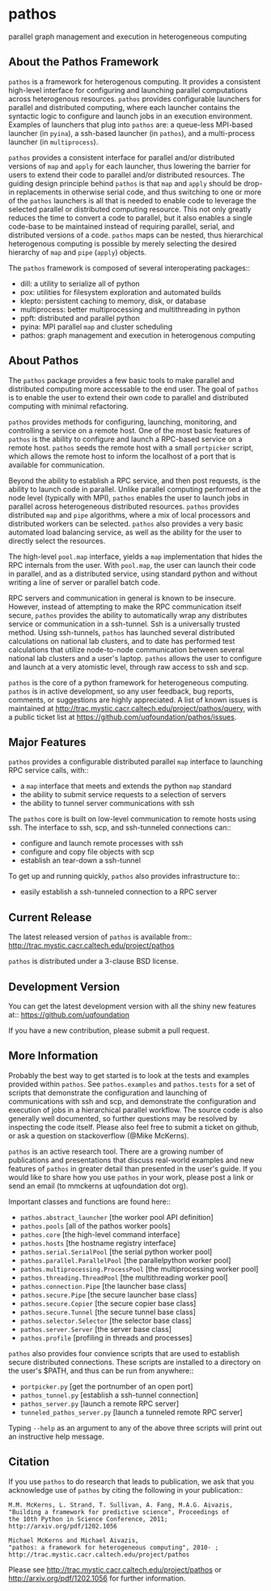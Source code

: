 pathos
======
parallel graph management and execution in heterogeneous computing

About the Pathos Framework
--------------------------
`pathos` is a framework for heterogenous computing. It provides a consistent
high-level interface for configuring and launching parallel computations
across heterogenous resources. `pathos` provides configurable launchers for
parallel and distributed computing, where each launcher contains the
syntactic logic to configure and launch jobs in an execution environment.
Examples of launchers that plug into `pathos` are: a queue-less MPI-based
launcher (in `pyina`), a ssh-based launcher (in `pathos`), and a multi-process
launcher (in `multiprocess`).

`pathos` provides a consistent interface for parallel and/or distributed
versions of `map` and `apply` for each launcher, thus lowering the barrier
for users to extend their code to parallel and/or distributed resources.
The guiding design principle behind `pathos` is that `map` and `apply`
should be drop-in replacements in otherwise serial code, and thus switching
to one or more of the `pathos` launchers is all that is needed to enable
code to leverage the selected parallel or distributed computing resource.
This not only greatly reduces the time to convert a code to parallel, but it
also enables a single code-base to be maintained instead of requiring
parallel, serial, and distributed versions of a code. `pathos` maps can be
nested, thus hierarchical heterogenous computing is possible by merely
selecting the desired hierarchy of `map` and `pipe` (`apply`) objects.

The `pathos` framework is composed of several interoperating packages::

* dill: a utility to serialize all of python
* pox: utilities for filesystem exploration and automated builds
* klepto: persistent caching to memory, disk, or database
* multiprocess: better multiprocessing and multithreading in python
* ppft: distributed and parallel python
* pyina: MPI parallel `map` and cluster scheduling
* pathos: graph management and execution in heterogenous computing


About Pathos
------------
The `pathos` package provides a few basic tools to make parallel and
distributed computing more accessable to the end user. The goal of `pathos`
is to enable the user to extend their own code to parallel and distributed
computing with minimal refactoring.

`pathos` provides methods for configuring, launching, monitoring, and
controlling a service on a remote host. One of the most basic features
of `pathos` is the ability to configure and launch a RPC-based service
on a remote host. `pathos` seeds the remote host with a small `portpicker`
script, which allows the remote host to inform the localhost of a port
that is available for communication.

Beyond the ability to establish a RPC service, and then post requests,
is the ability to launch code in parallel. Unlike parallel computing
performed at the node level (typically with MPI), `pathos` enables the
user to launch jobs in parallel across heterogeneous distributed resources.
`pathos` provides distributed `map` and `pipe` algorithms, where a mix of
local processors and distributed workers can be selected.  `pathos`
also provides a very basic automated load balancing service, as well as
the ability for the user to directly select the resources.

The high-level `pool.map` interface, yields a `map` implementation that
hides the RPC internals from the user. With `pool.map`, the user can launch
their code in parallel, and as a distributed service, using standard python
and without writing a line of server or parallel batch code.

RPC servers and communication in general is known to be insecure.  However,
instead of attempting to make the RPC communication itself secure, `pathos`
provides the ability to automatically wrap any distributes service or
communication in a ssh-tunnel. Ssh is a universally trusted method.
Using ssh-tunnels, `pathos` has launched several distributed calculations
on national lab clusters, and to date has performed test calculations
that utilize node-to-node communication between several national lab clusters
and a user's laptop.  `pathos` allows the user to configure and launch
at a very atomistic level, through raw access to ssh and scp. 

`pathos` is the core of a python framework for heterogeneous computing.
`pathos` is in active development, so any user feedback, bug reports, comments,
or suggestions are highly appreciated.  A list of known issues is maintained
at http://trac.mystic.cacr.caltech.edu/project/pathos/query, with a public
ticket list at https://github.com/uqfoundation/pathos/issues.


Major Features
--------------
`pathos` provides a configurable distributed parallel `map` interface
to launching RPC service calls, with::

* a `map` interface that meets and extends the python `map` standard
* the ability to submit service requests to a selection of servers
* the ability to tunnel server communications with ssh

The `pathos` core is built on low-level communication to remote hosts using
ssh. The interface to ssh, scp, and ssh-tunneled connections can::

* configure and launch remote processes with ssh
* configure and copy file objects with scp
* establish an tear-down a ssh-tunnel

To get up and running quickly, `pathos` also provides infrastructure to::

* easily establish a ssh-tunneled connection to a RPC server


Current Release
---------------
The latest released version of `pathos` is available from::
    http://trac.mystic.cacr.caltech.edu/project/pathos

`pathos` is distributed under a 3-clause BSD license.


Development Version
-------------------
You can get the latest development version with all the shiny new features at::
    https://github.com/uqfoundation

If you have a new contribution, please submit a pull request.


More Information
----------------
Probably the best way to get started is to look at the tests and
examples provided within `pathos`. See `pathos.examples` and `pathos.tests`
for a set of scripts that demonstrate the configuration and launching of
communications with ssh and scp, and demonstrate the configuration and
execution of jobs in a hierarchical parallel workflow. The source code is
also generally well documented, so further questions may be resolved by
inspecting the code itself.  Please also feel free to submit a ticket on
github, or ask a question on stackoverflow (@Mike McKerns).

`pathos` is an active research tool. There are a growing number of publications
and presentations that discuss real-world examples and new features of `pathos`
in greater detail than presented in the user's guide.  If you would like to
share how you use `pathos` in your work, please post a link or send an email
(to mmckerns at uqfoundation dot org).

Important classes and functions are found here::

* `pathos.abstract_launcher`           [the worker pool API definition]
* `pathos.pools`                       [all of the pathos worker pools]
* `pathos.core`                        [the high-level command interface] 
* `pathos.hosts`                       [the hostname registry interface] 
* `pathos.serial.SerialPool`           [the serial python worker pool]
* `pathos.parallel.ParallelPool`       [the parallelpython worker pool]
* `pathos.multiprocessing.ProcessPool` [the multiprocessing worker pool]
* `pathos.threading.ThreadPool`        [the multithreading worker pool]
* `pathos.connection.Pipe`             [the launcher base class]
* `pathos.secure.Pipe`                 [the secure launcher base class]
* `pathos.secure.Copier`               [the secure copier  base class]
* `pathos.secure.Tunnel`               [the secure tunnel base class]
* `pathos.selector.Selector`           [the selector base class]
* `pathos.server.Server`               [the server base class]
* `pathos.profile`                     [profiling in threads and processes]

`pathos` also provides four convience scripts that are used to establish
secure distributed connections. These scripts are installed to a directory
on the user's $PATH, and thus can be run from anywhere::

* `portpicker.py`                      [get the portnumber of an open port]
* `pathos_tunnel.py`                   [establish a ssh-tunnel connection]
* `pathos_server.py`                   [launch a remote RPC server]
* `tunneled_pathos_server.py`          [launch a tunneled remote RPC server]

Typing `--help` as an argument to any of the above three scripts will print
out an instructive help message.


Citation
--------
If you use `pathos` to do research that leads to publication, we ask that you
acknowledge use of `pathos` by citing the following in your publication::

    M.M. McKerns, L. Strand, T. Sullivan, A. Fang, M.A.G. Aivazis,
    "Building a framework for predictive science", Proceedings of
    the 10th Python in Science Conference, 2011;
    http://arxiv.org/pdf/1202.1056

    Michael McKerns and Michael Aivazis,
    "pathos: a framework for heterogeneous computing", 2010- ;
    http://trac.mystic.cacr.caltech.edu/project/pathos

Please see http://trac.mystic.cacr.caltech.edu/project/pathos or
http://arxiv.org/pdf/1202.1056 for further information.

